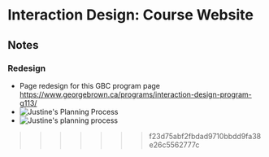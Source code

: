 # Interaction Design: Course Website 
## Notes
### Redesign 
- Page redesign for this GBC program page https://www.georgebrown.ca/programs/interaction-design-program-g113/
- ![Justine's Planning Process](planning/planningprocess_01_v02.jpg)
- ![Justine's planning process](planning/planningprocess_02.jpeg)
>>>>>>> f23d75abf2fbdad9710bbdd9fa38e26c5562777c
